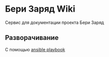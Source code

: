 # Бери Заряд Wiki

 Сервис для документации проекта Бери Заряд

 ## Разворачивание

 С помощью [ansible playbook](wikijs.yaml)
